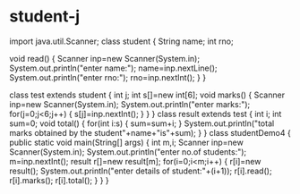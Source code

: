 # student-j
import  java.util.Scanner;
class student
{
String name;
int rno;

void read()
{
Scanner inp=new Scanner(System.in);
System.out.println("enter name:");
name=inp.nextLine();
System.out.println("enter rno:");
rno=inp.nextInt();
}
}

class test extends student
{
int j;
int s[]=new int[6];
void marks()
{
Scanner inp=new Scanner(System.in);
System.out.println("enter marks:");
for(j=0;j<6;j++)
{
s[j]=inp.nextInt();
}
}
}
class result extends test
{
int i;
int sum=0;
void total()
{
for(int i:s)
{
sum=sum+i;
}
System.out.println("total marks obtained by the student"+name+"is"+sum);
}
}
class studentDemo4
{
public static void main(String[] args)
{
int m,i;
Scanner inp=new Scanner(System.in);
System.out.println("enter no.of students:");
m=inp.nextInt();
result r[]=new result[m];
for(i=0;i<m;i++)
{
r[i]=new result();
System.out.println("enter details of student:"+(i+1));
r[i].read();
r[i].marks();
r[i].total();
}
}
}











